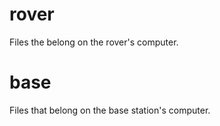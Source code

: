 # rover
Files the belong on the rover's computer.

# base
Files that belong on the base station's computer.
